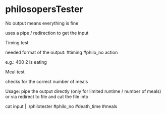 # philosopersTester

No output means everything is fine

uses a pipe / redirection to get the input

Timing test

needed format of the output: #timing #philo_no action

e.g.: 400 2 is eating


Meal test

checks for the correct number of meals


Usage: pipe the output directly (only for limited runtime / number of meals) or via redirect to file and cat the file into 

cat input | ./philotester #philo_no #death_time #meals
